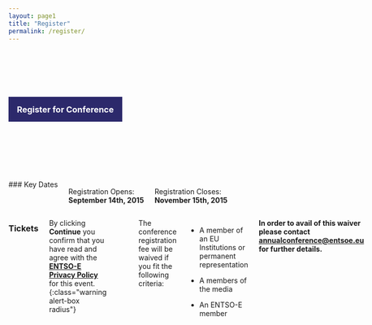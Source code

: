 ```yaml
---
layout: page1
title: "Register"
permalink: /register/
---
```

<script type="text/javascript" src="//cdn.rawgit.com/Gavin-Paolucci-Kleinow/ie-truth/master/ie-truth.min.js"></script>
<script type="text/javascript">
window.onload = function() {
    var IE = IeVersion();
if(IE.IsIE){
$('.ie').html('<a class="button large expand success" href="https://ti.to/entso-e/entso-e-annual-conference-2015">Continue</a>')
}
}
</script>


<style type="text/css">
    .tito-ticket.row .row:before, .tito-ticket.row.row .tito-ticket.row.row:after {content: none;
    display: table;}
    .tito-ticket.row.row:before, .tito-ticket.row.row:after{content: none;
    display: table;}
    .tito-ticket input{width:45px !important;display:inline-block;margin:5px 0;}
    .tito-wrapper {background: #ecfaff!important;}
</style>

<div style="background: #000 url({{ '/img/vision.jpg' | prepend: site.baseurl }}) center top no-repeat; background-size:cover; padding:5em 0;">
<div class="row">
  <div class="large-6 small-10 small-centered large-uncentered medium-uncentered columns ">
    <h3 style="
    line-height: 1;
    background-color: #2c296b;
    color: #FFF;
    padding: 1em;
">Register for Conference</h3>
  </div>
</div>
</div>

<div style="margin-top:2em;">
<div class="large-4 columns panel prose" markdown="1" >
### Key Dates

Registration Opens: <br>
__September 14th, 2015__

Registration Closes: <br>
__November 15th, 2015__

<!--RSVP Conference Dinner: <br>
__November 19th, 2015__-->

</div>
<div class="large-8 columns prose" markdown="1">
<h3>Tickets</h3>

By clicking **Continue** you confirm that you have read and agree with the [**ENTSO-E Privacy Policy**](https://www.entsoe.eu/disclaimer/annual_conference_privacy_policy/) for this event.
{:class="warning alert-box radius"}

<div class="ie"></div>
<!--[if IE]>
<a class="button large expand success" href="https://ti.to/entso-e/entso-e-annual-conference-2015">Continue</a>
<![endif]-->
<!-- place this in your head tag -->
<script src='https://js.tito.io/v1' async></script>
<link rel="stylesheet" type="text/css" href='https://css.tito.io/v1' />

<!-- Place this where you want the widget to appear -->
<tito-widget event="entso-e/entso-e-annual-conference-2015"></tito-widget>

The conference registration fee will be waived if you fit the following criteria: 

- A member of an EU Institutions or permanent representation

- A members of the media

- An ENTSO-E member

**In order to avail of this waiver please contact [**annualconference@entsoe.eu**](mailto:annualconference@entsoe.eu) for further details.**


</div>
</div>